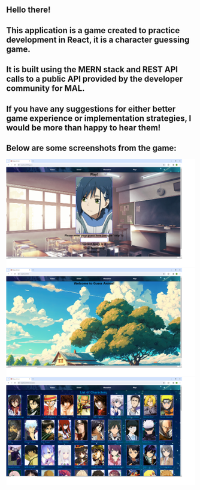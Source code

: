 ## Hello there!
## This application is a game created to practice development in React, it is a character guessing game.
## It is built using the MERN stack and REST API calls to a public API provided by the developer community for MAL.
## If you have any suggestions for either better game experience or implementation strategies, I would be more than happy to hear them!
## Below are some screenshots from the game:
![demo1](demo1.png)
![demo2](demo2.png)
![demo3](demo3.png)
##